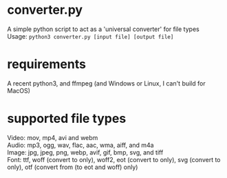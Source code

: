 # converter.py
A simple python script to act as a 'universal converter' for file types  
Usage: ```python3 converter.py [input file] [output file]```

# requirements
A recent python3, and ffmpeg (and Windows or Linux, I can't build for MacOS)

# supported file types
Video: mov, mp4, avi and webm  
Audio: mp3, ogg, wav, flac, aac, wma, aiff, and m4a  
Image: jpg, jpeg, png, webp, avif, gif, bmp, svg, and tiff  
Font: ttf, woff (convert to only), woff2, eot (convert to only), svg (convert to only), otf (convert from (to eot and woff) only)